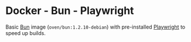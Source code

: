 # Docker - Bun - Playwright

Basic [Bun](https://bun.sh/docs/installation) image (`oven/bun:1.2.10-debian`) with pre-installed [Playwright](https://playwright.dev/) to speed up builds.